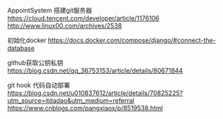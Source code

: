 AppointSystem
搭建git服务器
https://cloud.tencent.com/developer/article/1176106
http://www.linux00.com/archives/2538

初始化docker
https://docs.docker.com/compose/django/#connect-the-database

github获取公钥私钥
https://blog.csdn.net/qq_36753153/article/details/80671844

git  hook 代码自动部署
https://blog.csdn.net/u010837612/article/details/70825225?utm_source=itdadao&utm_medium=referral
https://www.cnblogs.com/pangxiaox/p/8519538.html
